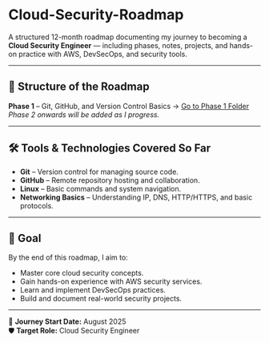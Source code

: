 # Cloud-Security-Roadmap

A structured 12-month roadmap documenting my journey to becoming a **Cloud Security Engineer** — including phases, notes, projects, and hands-on practice with AWS, DevSecOps, and security tools.

---

## 📌 Structure of the Roadmap

**Phase 1** – Git, GitHub, and Version Control Basics → [Go to Phase 1 Folder](./Phase-1-[Setup%20and%20basics])  
_Phase 2 onwards will be added as I progress._

---

## 🛠 Tools & Technologies Covered So Far
- **Git** – Version control for managing source code.  
- **GitHub** – Remote repository hosting and collaboration.  
- **Linux** – Basic commands and system navigation.  
- **Networking Basics** – Understanding IP, DNS, HTTP/HTTPS, and basic protocols.  

---

## 🎯 Goal
By the end of this roadmap, I aim to:
- Master core cloud security concepts.
- Gain hands-on experience with AWS security services.
- Learn and implement DevSecOps practices.
- Build and document real-world security projects.

---

📅 **Journey Start Date:** August 2025  
🛡 **Target Role:** Cloud Security Engineer
